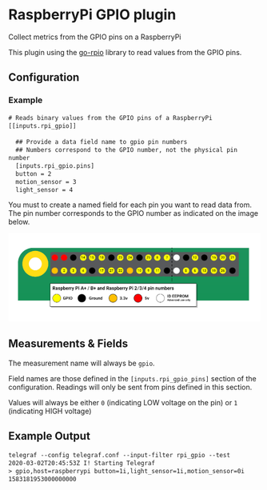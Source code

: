 # RaspberryPi GPIO plugin

Collect metrics from the GPIO pins on a RaspberryPi

This plugin using the [go-rpio](https://github.com/stianeikeland/go-rpio) library to read values from the GPIO pins.

## Configuration

### Example
```
# Reads binary values from the GPIO pins of a RaspberryPi
[[inputs.rpi_gpio]]

  ## Provide a data field name to gpio pin numbers
  ## Numbers correspond to the GPIO number, not the physical pin number
  [inputs.rpi_gpio.pins]
  button = 2
  motion_sensor = 3
  light_sensor = 4
  ```

You must to create a named field for each pin you want to read data from. The pin number corresponds to the GPIO number as indicated on the image below.

![RaspberryPi GPIO](GPIO.png)

## Measurements & Fields

The measurement name will always be `gpio`. 

Field names are those defined in the `[inputs.rpi_gpio_pins]` section of the configuration. Readings will only be sent from pins defined in this section.

Values will always be either `0` (indicating LOW voltage on the pin) or `1` (indicating HIGH voltage)

## Example Output

```
telegraf --config telegraf.conf --input-filter rpi_gpio --test
2020-03-02T20:45:53Z I! Starting Telegraf 
> gpio,host=raspberrypi button=1i,light_sensor=1i,motion_sensor=0i 1583181953000000000
```
